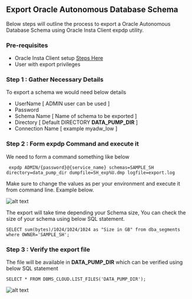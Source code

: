 ## Export Oracle Autonomous Database Schema

Below steps will outline the process to export a Oracle Autonomous Database Schema using Oracle Insta Client expdp utility.

### Pre-requisites
- Oracle Insta Client setup [Steps Here](/InstaClient/README.md)
- User with export privileges

### Step 1 : Gather Necessary Details

To export a schema we would need below details
  - UserName [ ADMIN user can be used ]
  - Password
  - Schema Name [ Name of schema to be exported ]
  - Directory  [ Default DIRECTORY **DATA_PUMP_DIR** ]
  - Connection Name [ example myadw_low ]
  
### Step 2 : Form expdp Command and execute it 

We need to form a command something like below 

     expdp ADMIN/{password}@{service_name} schemas=SAMPLE_SH directory=data_pump_dir dumpfile=SH_exp%U.dmp logfile=export.log
     
Make sure to change the values as per your environment and execute it from command line. Example below.
  
   ![alt text](https://github.com/prampradeep/OracleAutonomousDatabase/blob/master/Export/Images/exportdmp.PNG)
   
 The export will take time depending your Schema size, You can check the size of your schema using below SQL statement.
 
    SELECT sum(bytes)/1024/1024/1024 as "Size in GB" from dba_segments where OWNER='SAMPLE_SH';
    
 ### Step 3 : Verify the export file
 
 The file will be available in **DATA_PUMP_DIR** which can be verified using below SQL statement
 
    SELECT * FROM DBMS_CLOUD.LIST_FILES('DATA_PUMP_DIR');
    
    
   ![alt text](https://github.com/prampradeep/OracleAutonomousDatabase/blob/master/Export/Images/Data_Pump_Dir.PNG)
 
 
